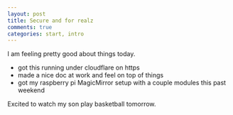 ```yaml
---
layout: post
title: Secure and for realz
comments: true
categories: start, intro
---
```

I am feeling pretty good about things today.
- got this running under cloudflare on https
- made a nice doc at work and feel on top of things
- got my raspberry pi MagicMirror setup with a couple modules this past weekend

Excited to watch my son play basketball tomorrow. 